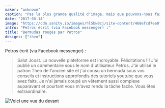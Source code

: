 ```yaml
---
maker: "unknown"
caption: "Pas la plus grande qualité d'image, mais que pouvons-nous faire"
date: "2017-08-14"
image: "https://cdn.sanity.io/images/hl5bw8cj/site-content/468efcd7ea0faf06b74fa10c0a092f21d374c7e8-1080x1142.jpg"
intro: "Petros écrit (via Facebook messenger) :"
title: "Bermudas rouges par Petros"
designs: ["theo"]
---
```


Petros écrit (via Facebook messenger) :

> Salut Joost. La nouvelle plateforme est incroyable. Félicitations !!! J'ai publié un commentaire sous le nom d'utilisateur Petros. J'ai utilisé le patron Theo de l'ancien site et j'ai cousu un bermuda sous vos conseils et instructions approfondis des tutoriels youtube que vous avez faits. Je n'ai jamais coupé un vêtement aussi complexe auparavant et pourtant vous m'avez rendu la tâche facile. Vous êtes extraordinaire.

![Voici une vue du devant](https://posts.freesewing.org/uploads/red_theo_2_6b1dc84c14.jpg "Voici une vue du devant")
